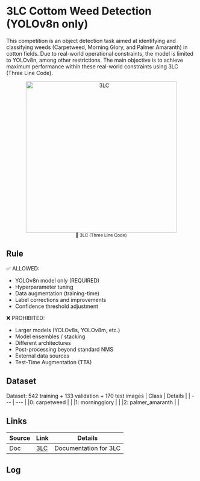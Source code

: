 # 3LC Cottom Weed Detection (YOLOv8n only)
This competition is an object detection task aimed at identifying and classifying weeds (Carpetweed, Morning Glory, and Palmer Amaranth) in cotton fields. Due to real-world operational constraints, the model is limited to YOLOv8n, among other restrictions. The main objective is to achieve maximum performance within these real-world constraints using 3LC (Three Line Code).

<p align="center">
  <a href="https://www.youtube.com/watch?v=j2wSE3h9N7o" target="_blank">
    <img src="http://img.youtube.com/vi/j2wSE3h9N7o/0.jpg" alt="3LC" width="400">
  </a><br>
  <sub>🎥 3LC (Three Line Code)</sub>
</p>

## Rule
✅ ALLOWED:
- YOLOv8n model only (REQUIRED)
- Hyperparameter tuning
- Data augmentation (training-time)
- Label corrections and improvements
- Confidence threshold adjustment

❌ PROHIBITED:
- Larger models (YOLOv8s, YOLOv8m, etc.)
- Model ensembles / stacking
- Different architectures
- Post-processing beyond standard NMS
- External data sources
- Test-Time Augmentation (TTA) 

## Dataset
Dataset: 542 training + 133 validation + 170 test images
| Class | Details |
| --- | --- | 
|0: carpetweed | |
|1: morningglory  | |
|2: palmer_amaranth |  |

## Links
| Source | Link | Details | 
| --- | --- | --- | 
| Doc | [3LC](https://docs.3lc.ai/3lc/latest/user-guide/index.html) | Documentation for 3LC |

## Log




